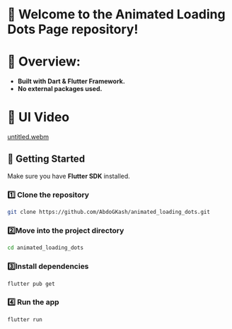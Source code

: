 # 🚀 Welcome to the Animated Loading Dots Page repository!



# 🔧 Overview:

* **Built with Dart & Flutter Framework.**<br>
* **No external packages used.**<br>


# 🎨 UI Video

[untitled.webm](https://github.com/user-attachments/assets/5c0fb803-6c38-4a75-9f5c-d07c8f8ce079)


## 🚀 Getting Started

Make sure you have **Flutter SDK** installed.

### 1️⃣ Clone the repository
```bash
git clone https://github.com/AbdoGKash/animated_loading_dots.git
```
### 2️⃣Move into the project directory
```bash
cd animated_loading_dots
```
### 3️⃣Install dependencies
```bash
flutter pub get
```
### 4️⃣ Run the app
```bash
flutter run
```
